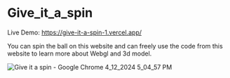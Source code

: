# Give_it_a_spin

Live Demo: https://give-it-a-spin-1.vercel.app/

You can spin the ball on this website and can freely use the code from this website to learn more about Webgl and 3d model.

![Give it a spin - Google Chrome 4_12_2024 5_04_57 PM](https://github.com/akmweb/give-it-a-spin/assets/150655160/c0965473-7fce-4cb6-81f5-79be0758295f)
